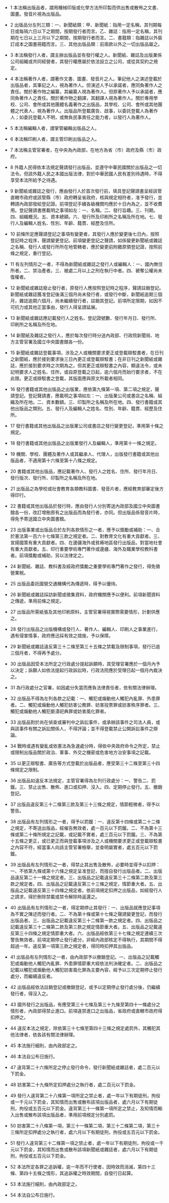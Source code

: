 * 1 本法稱出版品者，謂用機械印版或化學方法所印製而供出售或散佈之文書、圖畫。發音片視為出版品。

* 2 出版品分左列三類：一、新聞紙類：甲、新聞紙：指用一定名稱，其刊期每日或每隔六日以下之期間，按期發行者而言。乙、雜誌：指用一定名稱，其刊期在七日以上三月以下之期間，按期發行者而言。二、書籍類：指雜誌以外裝訂成本之圖書冊籍而言。三、其他出版品類：前兩款以外之一切出版品屬之。

* 3 本法稱發行人者，謂主辦出版品並有發行權之人。新聞紙、雜誌及出版業係公司組織或共同經營者，其發行權應屬於依法設立之公司，或從其契約之規定。

* 4 本法稱著作人者，謂著作文書、圖畫、發音片之人。筆記他人之演述登載於出版品者，其筆記之人，視為著作人。但演述人予以承諾者，應同負著作人之責任。關於著作物之編纂，其編纂人視為著作人。但原著作人予以承諾者，應同負著作人之責任。關於著作物之翻譯，其翻譯人視為著作人。關於專用學校、公司、會所或其他團體名義著作之出版品，其學校、公司、會所或其他團體之代表人，視為著作人。出版品所登載廣告、啟事，以委託登載人為著作人；如委託登載人不明，或無負民事責任之能力者，以發行人為著作人。

* 5 本法稱編輯人者，謂掌管編輯出版品之人。

* 6 本法稱印刷人者，謂主管印刷出版品之人。

* 7 本法稱主管官署者，在中央為內政部，在地方為省（市）政府及縣（市）政府。

* 8 外籍人民得依本法規定聲請發行出版品，並遵守中華民國關於出版品之一切法令。但該外籍人民之本國出版法律，對於中華民國人民有差別待遇時，不得享受本法所給予之待遇。

* 9 新聞紙或雜誌之發行，應由發行人於首次發行前，填具登記聲請書呈經該管直轄市政府或該管縣（市）政府轉呈省政府，核與規定相符者，准予發行，並轉請內政部發給登記證。前項登記手續各級機關均應於十日內為之，並不收費用。登記聲請書應載明之事項如左：一、名稱。二、發行旨趣。三、刊期。四、組織概況。五、資本總額。六、發行所及印刷所之名稱及所在地。七、發行人及編輯人姓名、性別、年齡、籍貫、經歷及住所。

* 10 前條所定應聲請登記之事項有變更者，其發行人應於變更後七日內，按照登記時之程序，聲請變更登記。前項變更登記之聲請，如係變更新聞紙或雜誌之名稱、發行人或發行所所在地管轄者，應於變更前附繳原領登記證，按照前條之規定，重行登記。

* 11 有左列情形之一者，不得為新聞紙或雜誌之發行人或編輯人：一、國內無住所者。二、禁治產者。三、被處二月以上之刑在執行中者。四、褫奪公權尚未復權者。

* 12 新聞紙或雜誌廢止發行者，原發行人應按照登記時之程序，聲請註銷登記。新聞紙或雜誌獲准登記後滿三個月尚未發行者，或發行中斷，新聞紙逾期三個月，雜誌逾期六個月，尚未繼續發行者，註銷其登記。前項所定限期，如因不可抗力或其他正當事由，發行人得呈請延展。

* 13 新聞紙或雜誌應記載發行人之姓名、登記證號數、發行年月日、發行所、印刷所之名稱及所在地。

* 14 新聞紙及雜誌之發行人，應於每次發行時分送內政部、行政院新聞局、地方主管官署及國立中央圖書館各一份。

* 15 新聞紙或雜誌登載事項，涉及之人或機關要求更正或登載辯駁書者，在日刊之新聞紙，應於接到要求後三日內更正或登載辯駁書；在非日刊之新聞紙或雜誌，應於接到要求時之次期為之。但其更正或辯駁書之內容，顯違法令，或未記明要求人之姓名、住所，或自原登載之日起，逾六個月而始行要求者，不在此限。更正或辯駁書之登載，其版面應與原文所載者相同。

* 16 發行書籍或其他出版品之出版業，應依第九條第一項、第二項之規定，聲請登記。登記聲請書，應載明之事項如左：一、出版業公司或書店之名稱、組織及所在地。二、資本數額。三、印製所之名稱及所在地。四、發行書籍或其他出版品之類別。五、發行人及編輯人之姓名、性別、年齡、籍貫、經歷及住所。

* 17 發行書籍或其他出版品之出版業公司或書店之發行變更登記，準用第十條之規定。

* 18 發行書籍或其他出版品之出版業發行人及編輯人，準用第十一條之規定。

* 19 機關、學校、團體及著作人或其繼承人、代理人，出版發行書籍或其他出版品者，不適用第十六條至第十八條之規定。

* 20 書籍或其他出版品，應記載著作人、發行人之姓名、住所、發行年月日、發行版次、發行所、印製所之名稱及所在地。

* 21 出版品之為學校或社會教育各類教科圖書、發音片者，應經教育部審定後方得印行。

* 22 書籍或其他出版品於發行時，應由發行人分別寄送內政部及國立中央圖書館各一份，改訂增刪原有之出版品而為發行者，亦同。但出版品係發音片時，得免予寄送國立中央圖書館。

* 23 出版事業或出版品合於左列各款情形之一者，應予以獎勵或補助：一、合於憲法第一百六十七條第三款之規定者。二、對教育文化有重大貢獻者。三、宣揚國策有重大貢獻者。四、在邊疆海外或貧瘠地區發行出版品，對當地社會有重大貢獻者。五、印行重要學術專門著作或邊疆、海外及職業學校教科書者。前項獎勵或補助，另以法律定之。

* 24 新聞紙、雜誌、教科書及經政府獎勵之重要學術專門著作之發行，得免徵營業稅。

* 25 出版品委託國營交通機構代為傳遞時，得予以優待。

* 26 新聞紙或雜誌採訪新聞或徵集資料，政府機關應予以便利。前項新聞資料之傳遞，準用前條之規定。

* 27 出版品所需紙張及其他印刷原料，主管官署得視實際需要情形，計劃供應之。

* 28 發行出版品之出版機構或發行人、著作人、編輯人、印刷人之事業進行，遇有侵害情事，政府應迅採有效之措施，予以保障。

* 29 新聞紙或雜誌違反第三十二條至第三十五條之禁載及限制事項，發行已逾三個月者，不得再予處分。

* 30 出版品因受本法所定之行政處分提起訴願時，其受理官署應於一個月內予以決定；訴願人如依法提起行政訴訟時，行政法院應於受理日起一個月內裁決之。

* 31 為行政處分之官署，如因處分失當而應負法律責任者，依有關法律辦理。

* 32 出版品不得為左列各款之記載：一、觸犯或煽動他人觸犯內亂罪、外患罪者。二、觸犯或煽動他人觸犯妨害公務罪、妨害投票罪或妨害秩序罪者。三、觸犯或煽動他人觸犯褻瀆祀典罪或妨害風化罪者。

* 33 出版品對於尚在偵查或審判中之訴訟事件，或承辦該事件之司法人員，或與該事件有關之訴訟關係人，不得評論；並不得登載禁止公開訴訟事件之辯論。

* 34 戰時或遇有變亂或依憲法為急速處分時，得依中央政府命令之所定，禁止或限制出版品關於政治、軍事、外交之機密或危害地方治安事項之記載。

* 35 以更正辯駁書、廣告等方式登載於出版品者，應受第三十二條至第三十四條規定之限制。

* 36 出版品如違反本法規定，主管官署得為左列行政處分：一、警告二、罰鍰。三、禁止出售、散佈、進口或扣押、沒入。四、定期停止發行。五、撤銷登記。

* 37 出版品違反第三十二條第三款及第三十三條之規定，情節輕微者，得予以警告。

* 38 出版品有左列情形之一者，得予以罰鍰：一、違反第十四條或第二十二條之規定，不寄送出版品，經催告無效者，處一百元以下罰鍰。二、不為第十三條或第二十條所規定之記載，或記載不實者，處三百元以下罰鍰。三、不為第十五條之更正，或已更正而與登載事項涉及之人或機關要求更正或登載辯駁書之內容不符，經當事人向該主管官署檢舉，並查明屬實者，處五百元以下罰鍰。

* 39 出版品有左列情形之一者，得禁止其出售及散佈，必要時並得予以扣押：一、不依第九條或第十六條之規定呈准登記，而擅自發行出版品者。二、出版品違反第二十一條之規定者。三、出版品之記載違反第三十二條第二款及第三款之規定者。四、出版品之記載違反第三十三條之規定，情節重大者。五、出版品之記載違反第三十四條之規定者。依前項規定扣押之出版品，如經發行人之請求，得於刪除禁載或禁令解除時返還之。

* 40 出版品有左列情形之一者，得定期停止其發行：一、出版品就應登記事項為不實之陳述而發行者。二、不為第十條或第十七條之聲請變更登記，而發行出版品者。三、出版品之記載違反第三十二條第一款之規定者。四、出版品之記載違反第三十二條第二款及第三款之規定情節重大者。五、出版品之記載違反第三十四條之規定情節重大者。六、出版品經依第三十七條之規定連續三次警告無效者。前項定期停止發行處分，非經內政部核定不得執行，其期間不得超過一年。違反第一項第三款之規定者，得同時扣押其出版品。

* 41 出版品有左列情形之一者，由內政部予以撤銷登記。一、出版品之記載觸犯或煽動他人觸犯內亂罪、外患罪情節重大經依法判決確定者。二、出版品之記載以觸犯或煽動他人觸犯妨害風化罪為主要內容，經予以三次定期停止發行處分，而繼續違反者。

* 42 出版品經依法註銷登記或撤銷登記，或予以定期停止發行處分後，仍繼續發行者，得沒入之。

* 43 國外發行之出版品，有應受第三十七條及第三十九條至第四十一條處分之情形者，內政部得禁止進口。前項違禁進口之出版品，省政府或直轄市政府得扣押之。

* 44 違反本法之規定，除依第三十七條至第四十三條之規定處罰外，其觸犯其他法律者，依各該有關法律辦理。

* 45 本法施行細則，由內政部定之。

* 46 本法自公布日施行。

* 47 違背第二十六條所定之停止發行命令，發行新聞紙或雜誌者，處二百元以下罰金。

* 48 妨害第二十九條所定扣押處分之執行者，處二百元以下罰金。

* 49 發行人違背第二十八條第一項所定之禁止者，處一年以下有期徒刑，拘役或一千元以下罰金，其知情而出售或散布該項出版品者，處六月以下有期徒刑，拘役或五百元以下罰金。違背第三十一條第一項所定之禁止，及知情而輸入出售或散布該項出版品者，準用前項規定分別處罰。

* 50 妨害第二十八條第一項，第三十一條第二項，第三十二條第二項，第三十三條所定扣押處分之執行者，處六月以下有期徒刑，拘役或五百元以下罰金。

* 51 發行人違背第三十二條第一項之禁止者，處一年以下有期徒刑，拘役或一千元以下罰金，其知情而出售或散布該項新聞紙或雜誌者，處六月以下有期徒刑，拘役或五百元以下罰金。

* 52 本法所定各罪之追訴權，逾一年而不行使者，因時效而消滅，第四十三條、第四十五條之情形，其追訴權之時效期間，自發行日起算。

* 53 本法施行細則，由內政部定之。

* 54 本法自公布日施行。

